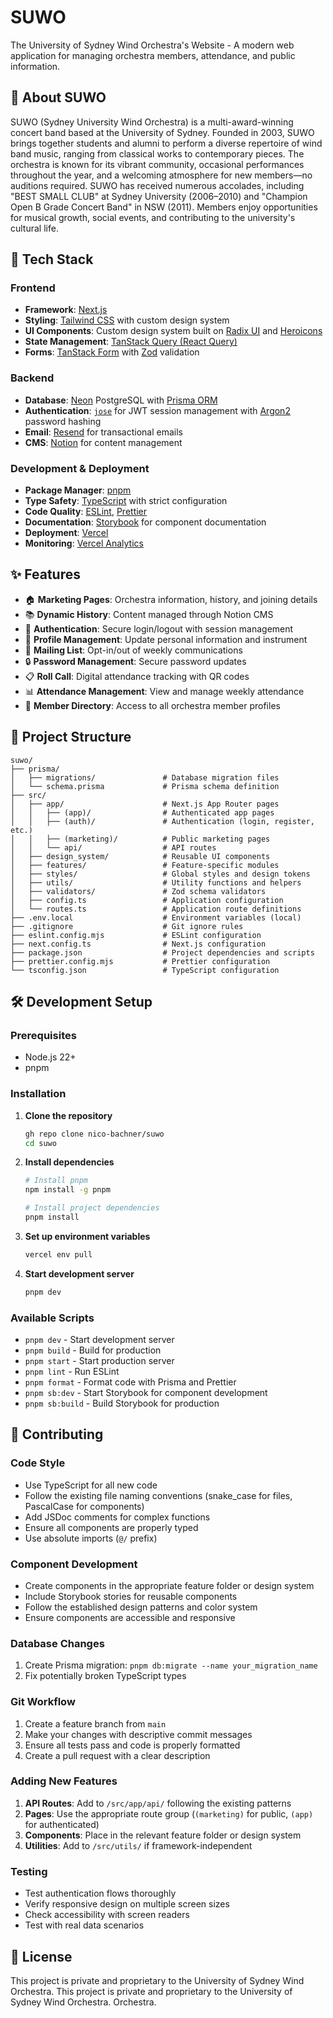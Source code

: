 # SUWO

The University of Sydney Wind Orchestra's Website - A modern web application for
managing orchestra members, attendance, and public information.

## 🎼 About SUWO

SUWO (Sydney University Wind Orchestra) is a multi-award-winning concert band
based at the University of Sydney. Founded in 2003, SUWO brings together
students and alumni to perform a diverse repertoire of wind band music, ranging
from classical works to contemporary pieces. The orchestra is known for its
vibrant community, occasional performances throughout the year, and a welcoming
atmosphere for new members—no auditions required. SUWO has received numerous
accolades, including "BEST SMALL CLUB" at Sydney University (2006–2010) and
"Champion Open B Grade Concert Band" in NSW (2011). Members enjoy opportunities
for musical growth, social events, and contributing to the university's cultural
life.

## 🚀 Tech Stack

### Frontend

- **Framework**: [Next.js](https://nextjs.org/)
- **Styling**: [Tailwind CSS](https://tailwindcss.com/) with custom design
  system
- **UI Components**: Custom design system built on
  [Radix UI](https://www.radix-ui.com/) and [Heroicons](https://heroicons.com/)
- **State Management**:
  [TanStack Query (React Query)](https://tanstack.com/query)
- **Forms**: [TanStack Form](https://tanstack.com/form) with
  [Zod](https://zod.dev/) validation

### Backend

- **Database**: [Neon](https://neon.tech/) PostgreSQL with
  [Prisma ORM](https://www.prisma.io/)
- **Authentication**: [`jose`](https://github.com/panva/jose) for JWT session
  management with [Argon2](https://github.com/ranisalt/node-argon2) password
  hashing
- **Email**: [Resend](https://resend.com/) for transactional emails
- **CMS**: [Notion](https://www.notion.so/) for content management

### Development & Deployment

- **Package Manager**: [pnpm](https://pnpm.io/)
- **Type Safety**: [TypeScript](https://www.typescriptlang.org/) with strict
  configuration
- **Code Quality**: [ESLint](https://eslint.org/),
  [Prettier](https://prettier.io/)
- **Documentation**: [Storybook](https://storybook.js.org/) for component
  documentation
- **Deployment**: [Vercel](https://vercel.com/)
- **Monitoring**: [Vercel Analytics](https://vercel.com/analytics)

## ✨ Features

- 🏠 **Marketing Pages**: Orchestra information, history, and joining details
- 📚 **Dynamic History**: Content managed through Notion CMS
- 🔐 **Authentication**: Secure login/logout with session management
- 👤 **Profile Management**: Update personal information and instrument
- 📧 **Mailing List**: Opt-in/out of weekly communications
- 🔒 **Password Management**: Secure password updates
- 📋 **Roll Call**: Digital attendance tracking with QR codes
- 📊 **Attendance Management**: View and manage weekly attendance
- 👥 **Member Directory**: Access to all orchestra member profiles

## 📁 Project Structure

```
suwo/
├── prisma/
│   ├── migrations/               # Database migration files
│   └── schema.prisma             # Prisma schema definition
├── src/
│   ├── app/                      # Next.js App Router pages
│   │   ├── (app)/                # Authenticated app pages
│   │   ├── (auth)/               # Authentication (login, register, etc.)
│   │   ├── (marketing)/          # Public marketing pages
│   │   └── api/                  # API routes
│   ├── design_system/            # Reusable UI components
│   ├── features/                 # Feature-specific modules
│   ├── styles/                   # Global styles and design tokens
│   ├── utils/                    # Utility functions and helpers
│   ├── validators/               # Zod schema validators
│   ├── config.ts                 # Application configuration
│   └── routes.ts                 # Application route definitions
├── .env.local                    # Environment variables (local)
├── .gitignore                    # Git ignore rules
├── eslint.config.mjs             # ESLint configuration
├── next.config.ts                # Next.js configuration
├── package.json                  # Project dependencies and scripts
├── prettier.config.mjs           # Prettier configuration
└── tsconfig.json                 # TypeScript configuration
```

## 🛠️ Development Setup

### Prerequisites

- Node.js 22+
- pnpm

### Installation

1. **Clone the repository**

   ```bash
   gh repo clone nico-bachner/suwo
   cd suwo
   ```

2. **Install dependencies**

   ```bash
   # Install pnpm
   npm install -g pnpm

   # Install project dependencies
   pnpm install
   ```

3. **Set up environment variables**

   ```bash
   vercel env pull
   ```

4. **Start development server**
   ```bash
   pnpm dev
   ```

### Available Scripts

- `pnpm dev` - Start development server
- `pnpm build` - Build for production
- `pnpm start` - Start production server
- `pnpm lint` - Run ESLint
- `pnpm format` - Format code with Prisma and Prettier
- `pnpm sb:dev` - Start Storybook for component development
- `pnpm sb:build` - Build Storybook for production

## 🤝 Contributing

### Code Style

- Use TypeScript for all new code
- Follow the existing file naming conventions (snake_case for files, PascalCase
  for components)
- Add JSDoc comments for complex functions
- Ensure all components are properly typed
- Use absolute imports (`@/` prefix)

### Component Development

- Create components in the appropriate feature folder or design system
- Include Storybook stories for reusable components
- Follow the established design patterns and color system
- Ensure components are accessible and responsive

### Database Changes

1. Create Prisma migration: `pnpm db:migrate --name your_migration_name`
2. Fix potentially broken TypeScript types

### Git Workflow

1. Create a feature branch from `main`
2. Make your changes with descriptive commit messages
3. Ensure all tests pass and code is properly formatted
4. Create a pull request with a clear description

### Adding New Features

1. **API Routes**: Add to `/src/app/api/` following the existing patterns
2. **Pages**: Use the appropriate route group (`(marketing)` for public, `(app)`
   for authenticated)
3. **Components**: Place in the relevant feature folder or design system
4. **Utilities**: Add to `/src/utils/` if framework-independent

### Testing

- Test authentication flows thoroughly
- Verify responsive design on multiple screen sizes
- Check accessibility with screen readers
- Test with real data scenarios

## 📄 License

This project is private and proprietary to the University of Sydney Wind
Orchestra. This project is private and proprietary to the University of Sydney
Wind Orchestra. Orchestra.
